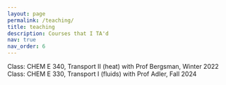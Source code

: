```yaml
---
layout: page
permalink: /teaching/
title: teaching
description: Courses that I TA'd
nav: true
nav_order: 6
---
```


Class: CHEM E 340, Transport II (heat) with Prof Bergsman, Winter 2022 
Class: CHEM E 330, Transport I (fluids) with Prof Adler, Fall 2024 
